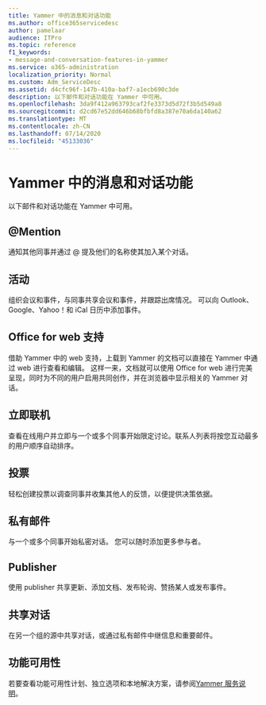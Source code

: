 ```yaml
---
title: Yammer 中的消息和对话功能
ms.author: office365servicedesc
author: pamelaar
audience: ITPro
ms.topic: reference
f1_keywords:
- message-and-conversation-features-in-yammer
ms.service: o365-administration
localization_priority: Normal
ms.custom: Adm_ServiceDesc
ms.assetid: d4cfc96f-147b-410a-baf7-a1ecb690c3de
description: 以下邮件和对话功能在 Yammer 中可用。
ms.openlocfilehash: 3da9f412a963793caf2fe3373d5d72f3b5d549a8
ms.sourcegitcommit: d2cd67e52dd646b68bfbfd8a387e70a6da140a62
ms.translationtype: MT
ms.contentlocale: zh-CN
ms.lasthandoff: 07/14/2020
ms.locfileid: "45133036"
---
```

# <a name="message-and-conversation-features-in-yammer"></a>Yammer 中的消息和对话功能

以下邮件和对话功能在 Yammer 中可用。
  
## <a name="mention"></a>@Mention

通知其他同事并通过 @ 提及他们的名称使其加入某个对话。

## <a name="events"></a>活动

组织会议和事件，与同事共享会议和事件，并跟踪出席情况。 可以向 Outlook、Google、Yahoo！和 iCal 日历中添加事件。
  
## <a name="office-for-the-web-support"></a>Office for web 支持

借助 Yammer 中的 web 支持，上载到 Yammer 的文档可以直接在 Yammer 中通过 web 进行查看和编辑。 这样一来，文档就可以使用 Office for web 进行完美呈现，同时为不同的用户启用共同创作，并在浏览器中显示相关的 Yammer 对话。

## <a name="online-now"></a>立即联机

查看在线用户并立即与一个或多个同事开始限定讨论。联系人列表将按您互动最多的用户顺序自动排序。

## <a name="polls"></a>投票

轻松创建投票以调查同事并收集其他人的反馈，以便提供决策依据。
  
## <a name="private-messages"></a>私有邮件

与一个或多个同事开始私密对话。 您可以随时添加更多参与者。

## <a name="publisher"></a>Publisher

使用 publisher 共享更新、添加文档、发布轮询、赞扬某人或发布事件。
    
## <a name="share-conversations"></a>共享对话

在另一个组的源中共享对话，或通过私有邮件中继信息和重要邮件。
  
## <a name="feature-availability"></a>功能可用性

若要查看功能可用性计划、独立选项和本地解决方案，请参阅[Yammer 服务说明](yammer-service-description.md)。
  